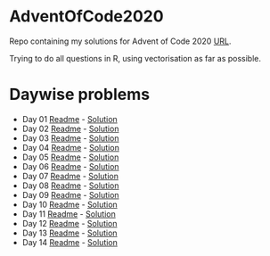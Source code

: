# AdventOfCode2020

Repo containing my solutions for Advent of Code 2020 [URL](adventofcode.com/2020). 

Trying to do all questions in R, using vectorisation as far as possible. 

# Daywise problems
- Day 01 [Readme](./Day%2001/day%201%20readme.md) - [Solution](./Day%2001/solution.R)
- Day 02 [Readme](./Day%2002/day%202%20readme.md) - [Solution](./Day%2002/day2%20Solutions.R)
- Day 03 [Readme](./Day%2003/day%203%20readme.md) - [Solution](./Day%2003/solution.R)
- Day 04 [Readme](./Day%2004/day%204%20readme.md) - [Solution](./Day%2004/solution.R)
- Day 05 [Readme](./Day%2005/day%205%20readme.md) - [Solution](./Day%2005/solution.R)
- Day 06 [Readme](./Day%2006/day%206%20readme.md) - [Solution](./Day%2006/solution.R)
- Day 07 [Readme](./Day%2007/day%207%20readme.md) - [Solution](./Day%2007/solution.R)
- Day 08 [Readme](./Day%2008/day%208%20readme.md) - [Solution](./Day%2008/solution.R)
- Day 09 [Readme](./Day%2009/day%209%20readme.md) - [Solution](./Day%2009/solution.R)
- Day 10 [Readme](./Day10/day_10_readme.md) - [Solution](./Day10/solution.R)
- Day 11 [Readme](./Day11/day_11_readme.md) - [Solution](./Day11/solution.R)
- Day 12 [Readme](./Day12/day_12_readme.md) - [Solution](./Day12/solution.R)
- Day 13 [Readme](./Day13/day_13_readme.md) - [Solution](./Day13/solution.R)
- Day 14 [Readme](./Day14/day_14_readme.md) - [Solution](./Day14/solution.R)

